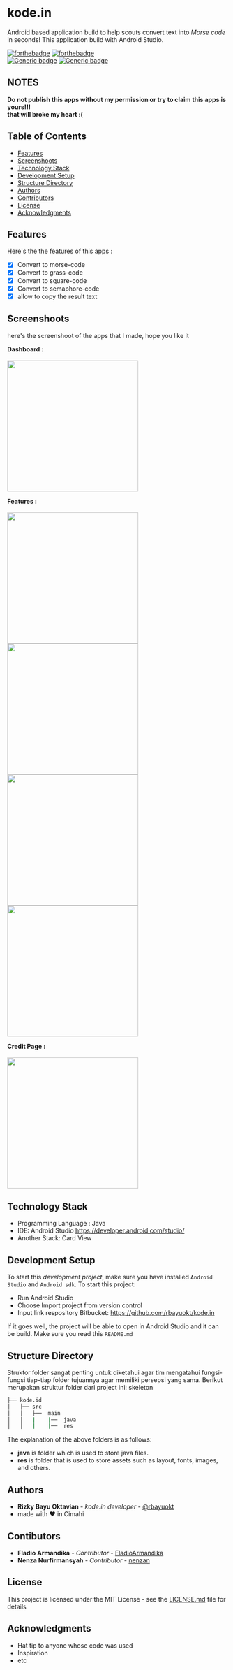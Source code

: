 # kode.in
 Android based application build to help scouts convert text into *Morse code* in seconds! This application build with Android Studio.
 
 [![forthebadge](https://forthebadge.com/images/badges/built-for-android.svg)](https://forthebadge.com) [![forthebadge](https://forthebadge.com/images/badges/built-by-developers.svg)](https://forthebadge.com)<br>
 [![Generic badge](https://img.shields.io/badge/MAINTENANCING-YES-success.svg)](https://shields.io/) [![Generic badge](https://img.shields.io/badge/contributor-3-blue.svg)](https://shields.io/)
 
## NOTES
 **Do not publish this apps without my permission or try to claim this apps is yours!!!** <br>
 **that will broke my heart :(**

## Table of Contents
* [Features](#features)
* [Screenshoots](#screenshoots)
* [Technology Stack](#technology-stack)
* [Development Setup](#development-setup)
* [Structure Directory](#structure-directory)
* [Authors](#authors)
* [Contributors](#contibutors)
* [License](#license)
* [Acknowledgments](#acknowledgments)

## Features
Here's the the features of this apps :
- [x] Convert to morse-code
- [x] Convert to grass-code
- [x] Convert to square-code
- [x] Convert to semaphore-code
- [x] allow to copy the result text

## Screenshoots
here's the screenshoot of the apps that I made, hope you like it

**Dashboard :**<br><br>
<img src="screenshoot/mockup/home.png" width="300px" /><br>

**Features :**<br><br>
<img src="screenshoot/mockup/menu1.png" width="300px" /> <img src="screenshoot/mockup/menu2.png" width="300px" /> <img src="screenshoot/mockup/menu3.png" width="300px" /> <img src="screenshoot/mockup/menu4.png" width="300px" />

**Credit Page :**<br><br>
<img src="screenshoot/mockup/about.png" width="300px" /><br>

## Technology Stack
* Programming Language : Java
* IDE: Android Studio https://developer.android.com/studio/
* Another Stack: Card View

## Development Setup
To start this *development project*, make sure you have installed `Android Studio` and `Android sdk`. To start this project:
- Run Android Studio
- Choose Import project from version control
- Input link respository Bitbucket: https://github.com/rbayuokt/kode.in

If it goes well, the project will be able to open in Android Studio and it can be build.
Make sure you read this `README.md`

## Structure Directory
Struktor folder sangat penting untuk diketahui agar tim mengatahui fungsi-fungsi tiap-tiap folder tujuannya agar memiliki persepsi yang sama. Berikut merupakan struktur folder dari project ini:
skeleton
```bash
├── kode.id
│   ├── src
│   │   ├──  main
│   │   |    |──  java
│   │   |    |──  res
```

The explanation of the above folders is as follows:
- **java** is folder which is used to store java files.
- **res** is folder that is used to store assets such as layout, fonts, images, and others.

## Authors
* **Rizky Bayu Oktavian** - *kode.in developer* - [@rbayuokt](https://www.instagram.com/rbayuokt/)
* made with :heart: in Cimahi

## Contibutors
* **Fladio Armandika** - *Contributor* - [FladioArmandika](https://github.com/FladioArmandika)
* **Nenza Nurfirmansyah** - *Contributor* - [nenzan](https://github.com/nenzan)

## License
This project is licensed under the MIT License - see the [LICENSE.md](LICENSE.md) file for details

## Acknowledgments
* Hat tip to anyone whose code was used
* Inspiration
* etc